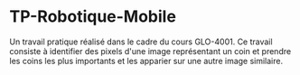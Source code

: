 # TP-Robotique-Mobile

Un travail pratique réalisé dans le cadre du cours GLO-4001.
Ce travail consiste à identifier des pixels d'une image représentant un coin et prendre les coins les plus importants et les apparier sur une autre image similaire. 
